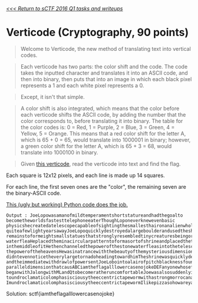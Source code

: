 _[<<< Return to sCTF 2016 Q1 tasks and writeups](/2016-sctf-q1)_
# Verticode (Cryptography, 90 points)

>Welcome to Verticode, the new method of translating text into vertical codes.

>Each verticode has two parts: the color shift and the code.
The code takes the inputted character and translates it into an ASCII code,
and then into binary, then puts that into an image in which each black pixel
represents a 1 and each white pixel represents a 0.

>Except, it isn't that simple.

>A color shift is also integrated, which means that the color before each verticode shifts the ASCII
code, by adding the number that the color corresponds to, before translating it into binary. The table
for the color codes is: 0 = Red, 1 = Purple, 2 = Blue, 3 = Green, 4 = Yellow, 5 = Orange. This means
that a red color shift for the letter A, which is 65 + 0 = 65, would translate into 1000001 in binary;
however, a green color shift for the letter A, which is 65 + 3 = 68, would translate into 1000100 in binary.

>Given [this verticode](code1.png), read the verticode into text and find the flag.

Each square is 12x12 pixels, and each line is made up 14 squares.

For each line, the first seven ones are the "color", the remaining seven are the binary-ASCII code.

[This (ugly but working) Python code does the job.](verticode.py)

```
Output : JoeLopowasamanofmildtemperamentshortstatureandhadthegoalto
becometheworldsfastesttelephoneeaterThoughLoponeverknewevenbasic
physicshecreatedatelescopecapableofsightingthesmallesthaironanalienwholived
quiteafewlightyearsawayJoeLopoquicklydestroyedalargeboulderandusedtheshattered
remainstoformeightsmallstatuesthatstronglyresembledtinycreaturesbeingorrelatedtothe
waterfleaHeplacedtheminacircularpatterntoformasortofshrineandplacedthetelescope
inthemiddleofitHethenchanneledthepowerofthestonewaterfleasintothetelescopetoview
thepoweroftheheavensHewasinatrancewiththebeautyofthemysteriousdimensionand
didntevennoticetheverylargetornadoheadingtowardhimTheshrinewasquicklydemolished
andtheimmediatewithdrawlofpowersentJoeLobointoalairofpitchblacknessfoundtobea
paralleldimensionthatcausABCiamtheflagalllowercasenojokeDEFanyonewhosefirstname
beganwithJalongwithMLandQtobecomeratheruncomfortableJoewasalsosuddenlyintroduced
toundroclamaticolomphasisciousytheeccentrictapewormwithastrongmorrocanaccent
ImundroclamaticolomphasisciousytheeccentrictapewormIlikepizzasohowareyadoinIhavenoideasaidJoe
```

Solution: sctf{iamtheflagalllowercasenojoke}

